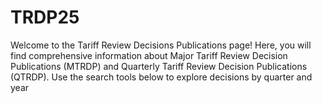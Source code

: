 # TRDP25
Welcome to the Tariff Review Decisions Publications page! Here, you will find comprehensive information about Major Tariff Review Decision Publications (MTRDP) and Quarterly Tariff Review Decision Publications (QTRDP). Use the search tools below to explore decisions by quarter and year 
